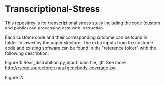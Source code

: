 # Transcriptional-Stress
This repositroy is for transcriptional stress study including  the code (custom and public) and processing data with instruction.

Each custome code and their corresponding outcome can be found in folder followed by the paper stucture. The extra inputs from the custome code and existing software can be found in the "reference folder" with the following describtion:

Figure 1:
Read_distrubition.py, input: bam file, gtf. See more http://rseqc.sourceforge.net/#genebody-coverage-py.

Figure 2:

